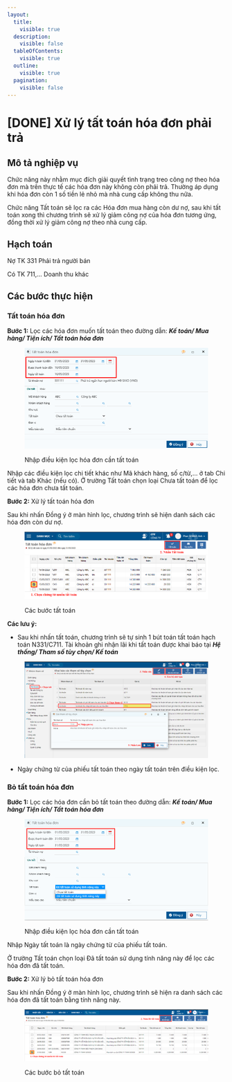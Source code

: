 ```yaml
---
layout:
  title:
    visible: true
  description:
    visible: false
  tableOfContents:
    visible: true
  outline:
    visible: true
  pagination:
    visible: false
---
```


# \[DONE] Xử lý tất toán hóa đơn phải trả

## Mô tả nghiệp vụ

Chức năng này nhằm mục đích giải quyết tình trạng treo công nợ theo hóa đơn mà trên thực tế các hóa đơn này không còn phải trả. Thường áp dụng khi hóa đơn còn 1 số tiền lẻ nhỏ mà nhà cung cấp không thu nữa.

Chức năng Tất toán sẽ lọc ra các Hóa đơn mua hàng còn dư nợ, sau khi tất toán xong thì chương trình sẽ xử lý giảm công nợ của hóa đơn tương ứng, đồng thời xử lý giảm công nợ theo nhà cung cấp.

## Hạch toán

Nợ TK 331 Phải trả người bán

Có TK 711,... Doanh thu khác

## Các bước thực hiện

### Tất toán hóa đơn

**Bước 1:** Lọc các hóa đơn muốn tất toán theo đường dẫn: _**Kế toán/ Mua hàng/ Tiện ích/ Tất toán hóa đơn**_

<figure><img src="../../.gitbook/assets/Xử lý tất toán phải trả 02.png" alt=""><figcaption><p>Nhập điều kiện lọc hóa đơn cần tất toán</p></figcaption></figure>

Nhập các điều kiện lọc chi tiết khác như Mã khách hàng, số c/từ,… ở tab Chi tiết và tab Khác (nếu có). Ở trường Tất toán chọn loại Chưa tất toán để lọc các hóa đơn chưa tất toán.

**Bước 2:** Xử lý tất toán hóa đơn

Sau khi nhấn Đồng ý ở màn hình lọc, chương trình sẽ hiện danh sách các hóa đơn còn dư nợ.

<figure><img src="../../.gitbook/assets/Xử lý tất toán phải trả 03 (1).png" alt=""><figcaption><p>Các bước tất toán</p></figcaption></figure>

**Các lưu ý:**

* Sau khi nhấn tất toán, chương trình sẽ tự sinh 1 bút toán tất toán hạch toán N331/C711. Tài khoản ghi nhận lãi khi tất toán được khai báo tại _**Hệ thống/ Tham số tùy chọn/ Kế toán**_

<figure><img src="../../.gitbook/assets/image (154).png" alt=""><figcaption></figcaption></figure>

* Ngày chứng từ của phiếu tất toán theo ngày tất toán trên điều kiện lọc.

### Bỏ tất toán hóa đơn

**Bước 1:** Lọc các hóa đơn cần bỏ tất toán theo đường dẫn: _**Kế toán/ Mua hàng/ Tiện ích/ Tất toán hóa đơn**_

<figure><img src="../../.gitbook/assets/Xử lý tất toán phải trả 04.png" alt=""><figcaption><p>Nhập điều kiện lọc hóa đơn cần tất toán</p></figcaption></figure>

Nhập Ngày tất toán là ngày chứng từ của phiếu tất toán.

Ở trường Tất toán chọn loại Đã tất toán sử dụng tính năng này để lọc các hóa đơn đã tất toán.

**Bước 2:** Xử lý bỏ tất toán hóa đơn

Sau khi nhấn Đồng ý ở màn hình lọc, chương trình sẽ hiện ra danh sách các hóa đơn đã tất toán bằng tính năng này.

<figure><img src="../../.gitbook/assets/Xử lý tất toán phải trả 05.png" alt=""><figcaption><p>Các bước bỏ tất toán</p></figcaption></figure>
